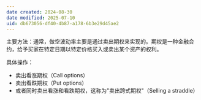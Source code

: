 ```yaml
---
date created: 2024-08-30
date modified: 2025-07-10
uid: db673056-df40-4b87-a178-6b3e29d45ae2
---
```


主要方法：通常，做空波动率主要是通过卖出期权来实现的。期权是一种金融合约，给予买家在特定日期以特定价格买入或卖出某个资产的权利。

具体操作：

- 卖出看涨期权（Call options）
- 卖出看跌期权（Put options）
- 或者同时卖出看涨和看跌期权，这称为"卖出跨式期权"（Selling a straddle）
